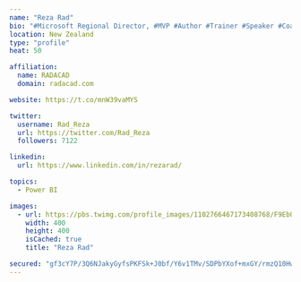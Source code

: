 ```yaml
---
name: "Reza Rad"
bio: "#Microsoft Regional Director, #MVP #Author #Trainer #Speaker #Coach #Consultant #PowerBI "
location: New Zealand
type: "profile"
heat: 50

affiliation:
  name: RADACAD
  domain: radacad.com

website: https://t.co/mnW39vaMYS

twitter:
  username: Rad_Reza
  url: https://twitter.com/Rad_Reza
  followers: 7122

linkedin:
  url: https://www.linkedin.com/in/rezarad/

topics:
  - Power BI

images:
  - url: https://pbs.twimg.com/profile_images/1102766467173408768/F9EbQENa_400x400.png
    width: 400
    height: 400
    isCached: true
    title: "Reza Rad"

secured: "gf3cY7P/3Q6NJakyGyfsPKFSk+J0bf/Y6v1TMv/SDPbYXof+mxGY/rmzQ10Hwe/aFnwPoJt6iGlM7NWSfTwdPDXGjmESUsHccrcmOBXBRTJTYcLtCSSO0cjs26p9cU3A9babvcxKC68Mx22Qah2xbiE9lGldVQnf/nlqy5K238eMiGDY4YFyNEwAZIHYJZUy1h9Pszlty/n5eHnZUT2B7dwFqcq9YkRIQO/F2tOImYPPx2j4o0lnPKf7iQ9HFR7yjQXkkUvSzACNhqBMaH+YgNSYqzSSNkFx+G/Heo5UGwXPXf28Y7/ORPfPzJZvtS3Y+T7mmN1owlLniMlY+V8/L2ACPFvZ+yx24De7MMrFs8Ak+8KQvhMte1PQSj+QCAEqJ/STZmS2mT1fI0T7FEwFT7vl2+QvojGWW7mokDJyysE=;kL54N+pp4wcem8kupOI6kg=="
---
```


